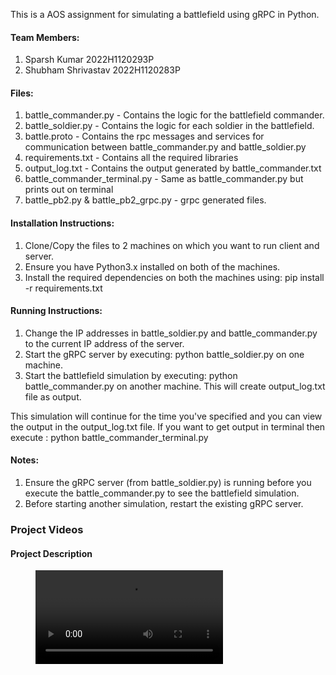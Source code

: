 This is a AOS assignment for simulating a battlefield using gRPC in Python.

#### Team Members:
1. Sparsh Kumar 2022H1120293P
2. Shubham Shrivastav 2022H1120283P

#### Files:
1. battle_commander.py - Contains the logic for the battlefield commander.
2. battle_soldier.py - Contains the logic for each soldier in the battlefield.
3. battle.proto - Contains the rpc messages and services for communication between battle_commander.py and battle_soldier.py
4. requirements.txt - Contains all the required libraries
5. output_log.txt - Contains the output generated by battle_commander.txt
6. battle_commander_terminal.py - Same as battle_commander.py but prints out on terminal
7. battle_pb2.py & battle_pb2_grpc.py - grpc generated files.

#### Installation Instructions:
1. Clone/Copy the files to 2 machines on which you want to run client and server.
2. Ensure you have Python3.x installed on both of the machines.
3. Install the required dependencies on both the machines using: pip install -r requirements.txt

#### Running Instructions:
1. Change the IP addresses in battle_soldier.py and battle_commander.py to the current IP address of the server.
2. Start the gRPC server by executing: python battle_soldier.py on one machine.
3. Start the battlefield simulation by executing: python battle_commander.py on another machine. This will create output_log.txt file as output.

This simulation will continue for the time you've specified and you can view the output in the output_log.txt file. 
If you want to get output in terminal then execute : python battle_commander_terminal.py

#### Notes:

1. Ensure the gRPC server (from battle_soldier.py) is running before you execute the battle_commander.py to see the battlefield simulation.
2. Before starting another simulation, restart the existing gRPC server.

### Project Videos

#### Project Description

<figure class="video_container">
  <video controls="true" allowfullscreen="true">
    <source src="'Project Description'.mp4" type="video/mp4">
  </video>
</figure>

